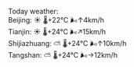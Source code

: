 Today weather:  
Beijing: ☀️   🌡️+22°C 🌬️↑4km/h  
Tianjin: ☀️   🌡️+24°C 🌬️↗15km/h  
Shijiazhuang: ⛅️  🌡️+24°C 🌬️↑10km/h  
Tangshan: ⛅️  🌡️+24°C 🌬️→12km/h  
